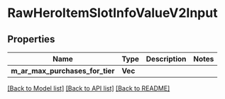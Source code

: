 # RawHeroItemSlotInfoValueV2Input

## Properties

Name | Type | Description | Notes
------------ | ------------- | ------------- | -------------
**m_ar_max_purchases_for_tier** | **Vec<i32>** |  | 

[[Back to Model list]](../README.md#documentation-for-models) [[Back to API list]](../README.md#documentation-for-api-endpoints) [[Back to README]](../README.md)


